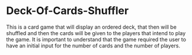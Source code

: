 # Deck-Of-Cards-Shuffler
This is a card game that will display an ordered deck, that then will be shuffled and then the cards will be given to the players that intend to play the game. It is important to understand that the game required the user to have an initial input for the number of cards and the number of players.
